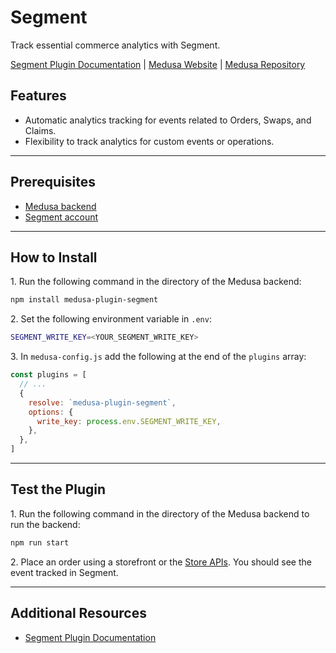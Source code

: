 # Segment

Track essential commerce analytics with Segment.

[Segment Plugin Documentation](https://docs.medusajs.com/plugins/analytics/segment) | [Medusa Website](https://medusajs.com) | [Medusa Repository](https://github.com/medusajs/medusa)

## Features

- Automatic analytics tracking for events related to Orders, Swaps, and Claims.
- Flexibility to track analytics for custom events or operations.

---

## Prerequisites

- [Medusa backend](https://docs.medusajs.com/development/backend/install)
- [Segment account](https://app.segment.com/signup)

---

## How to Install

1\. Run the following command in the directory of the Medusa backend:

  ```bash
  npm install medusa-plugin-segment
  ```

2\. Set the following environment variable in `.env`:

  ```bash
  SEGMENT_WRITE_KEY=<YOUR_SEGMENT_WRITE_KEY>
  ```

3\. In `medusa-config.js` add the following at the end of the `plugins` array:

  ```js
  const plugins = [
    // ...
    {
      resolve: `medusa-plugin-segment`,
      options: {
        write_key: process.env.SEGMENT_WRITE_KEY,
      },
    },
  ]
  ```

---

## Test the Plugin

1\. Run the following command in the directory of the Medusa backend to run the backend:

  ```bash
  npm run start
  ```

2\. Place an order using a storefront or the [Store APIs](https://docs.medusajs.com/api/store). You should see the event tracked in Segment.

---

## Additional Resources

- [Segment Plugin Documentation](https://docs.medusajs.com/plugins/analytics/segment)
